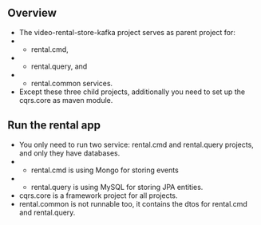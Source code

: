 ## Overview
- The video-rental-store-kafka project serves as parent project for: 
- - rental.cmd, 
- - rental.query, and 
- - rental.common services.
- Except these three child projects, additionally you need to set up the cqrs.core as maven module.

## Run the rental app
- You only need to run two service: rental.cmd and rental.query projects, and only they have databases. 
- - rental.cmd is using Mongo for storing events
- - rental.query is using MySQL for storing JPA entities.
- cqrs.core is a framework project for all projects. 
- rental.common is not runnable too, it contains the dtos for rental.cmd and rental.query. 


